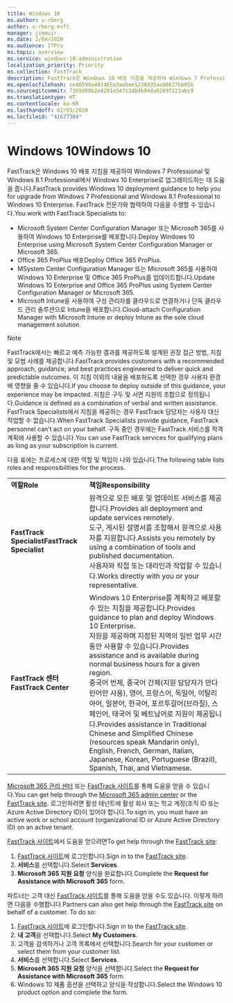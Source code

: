 ```yaml
---
title: Windows 10
ms.author: v-rberg
author: v-rberg-msft
manager: jimmuir
ms.date: 2/04/2020
ms.audience: ITPro
ms.topic: overview
ms.service: windows-10-administration
localization_priority: Priority
ms.collection: FastTrack
description: FastTrack은 Windows 10 배포 지침을 제공하여 Windows 7 Professional 및 Windows 8.1 Professional에서 Windows 10 Enterprise로 업그레이드하는 데 도움을 줍니다.
ms.openlocfilehash: ce40590a481465a3aa5ee5238935aa98627bb05b
ms.sourcegitcommit: 7365d80b2e4291e547c2d84b94da02697221abc9
ms.translationtype: HT
ms.contentlocale: ko-KR
ms.lasthandoff: 02/03/2020
ms.locfileid: "41677304"
---
```

# <a name="windows-10"></a><span data-ttu-id="8f5de-103">Windows 10</span><span class="sxs-lookup"><span data-stu-id="8f5de-103">Windows 10</span></span>

<span data-ttu-id="8f5de-104">FastTrack은 Windows 10 배포 지침을 제공하여 Windows 7 Professional 및 Windows 8.1 Professional에서 Windows 10 Enterprise로 업그레이드하는 데 도움을 줍니다.</span><span class="sxs-lookup"><span data-stu-id="8f5de-104">FastTrack provides Windows 10 deployment guidance to help you for upgrade from Windows 7 Professional and Windows 8.1 Professional to Windows 10 Enterprise.</span></span> <span data-ttu-id="8f5de-105">FastTrack 전문가와 협력하여 다음을 수행할 수 있습니다.</span><span class="sxs-lookup"><span data-stu-id="8f5de-105">You work with FastTrack Specialists to:</span></span>

- <span data-ttu-id="8f5de-106">Microsoft System Center Configuration Manager 또는 Microsoft 365를 사용하여 Windows 10 Enterprise를 배포합니다.</span><span class="sxs-lookup"><span data-stu-id="8f5de-106">Deploy Windows 10 Enterprise using Microsoft System Center Configuration Manager or Microsoft 365.</span></span>
- <span data-ttu-id="8f5de-107">Office 365 ProPlus 배포</span><span class="sxs-lookup"><span data-stu-id="8f5de-107">Deploy Office 365 ProPlus.</span></span> 
- <span data-ttu-id="8f5de-108">MSystem Center Configuration Manager 또는 Microsoft 365를 사용하여 Windows 10 Enterprise 및 Office 365 ProPlus를 업데이트합니다.</span><span class="sxs-lookup"><span data-stu-id="8f5de-108">Update Windows 10 Enterprise and Office 365 ProPlus using System Center Configuration Manager or Microsoft 365.</span></span>
- <span data-ttu-id="8f5de-109">Microsoft Intune을 사용하여 구성 관리자를 클라우드로 연결하거나 단독 클라우드 관리 솔루션으로 Intune을 배포합니다.</span><span class="sxs-lookup"><span data-stu-id="8f5de-109">Cloud-attach Configuration Manager with Microsoft Intune or deploy Intune as the sole cloud management solution.</span></span>
  
> [!NOTE]
> <span data-ttu-id="8f5de-110">FastTrack에서는 빠르고 예측 가능한 결과를 제공하도록 설계된 권장 접근 방법, 지침 및 모범 사례를 제공합니다.</span><span class="sxs-lookup"><span data-stu-id="8f5de-110">FastTrack provides customers with a recommended approach, guidance, and best practices engineered to deliver quick and predictable outcomes.</span></span> <span data-ttu-id="8f5de-111">이 지침 이외의 내용을 배포하도록 선택한 경우 사용자 환경에 영향을 줄 수 있습니다.</span><span class="sxs-lookup"><span data-stu-id="8f5de-111">If you choose to deploy outside of this guidance, your experience may be impacted.</span></span> <span data-ttu-id="8f5de-112">지침은 구두 및 서면 지원의 조합으로 정의됩니다.</span><span class="sxs-lookup"><span data-stu-id="8f5de-112">Guidance is defined as a combination of verbal and written assistance.</span></span> <span data-ttu-id="8f5de-113">FastTrack Specialists에서 지침을 제공하는 경우 FastTrack 담당자는 사용자 대신 작업할 수 없습니다.</span><span class="sxs-lookup"><span data-stu-id="8f5de-113">When FastTrack Specialists provide guidance, FastTrack personnel can’t act on your behalf.</span></span> <span data-ttu-id="8f5de-114">구독 중인 경우에는 FastTrack 서비스를 적격 계획에 사용할 수 있습니다.</span><span class="sxs-lookup"><span data-stu-id="8f5de-114">You can use FastTrack services for qualifying plans as long as your subscription is current.</span></span>  
    
<span data-ttu-id="8f5de-115">다음 표에는 프로세스에 대한 역할 및 책임이 나와 있습니다.</span><span class="sxs-lookup"><span data-stu-id="8f5de-115">The following table lists roles and responsibilities for the process.</span></span>

|||
|:-----|:-----|
|<span data-ttu-id="8f5de-116">**역할**</span><span class="sxs-lookup"><span data-stu-id="8f5de-116">**Role**</span></span> <br/> |<span data-ttu-id="8f5de-117">**책임**</span><span class="sxs-lookup"><span data-stu-id="8f5de-117">**Responsibility**</span></span> <br/> |
|<span data-ttu-id="8f5de-118">**FastTrack Specialist**</span><span class="sxs-lookup"><span data-stu-id="8f5de-118">**FastTrack Specialist**</span></span> <br/> |<span data-ttu-id="8f5de-119">원격으로 모든 배포 및 업데이트 서비스를 제공합니다.</span><span class="sxs-lookup"><span data-stu-id="8f5de-119">Provides all deployment and update services remotely.</span></span>  <br/> <span data-ttu-id="8f5de-120">도구, 게시된 설명서를 조합해서 원격으로 사용자를 지원합니다.</span><span class="sxs-lookup"><span data-stu-id="8f5de-120">Assists you remotely by using a combination of tools and published documentation.</span></span> <br/> <span data-ttu-id="8f5de-121">사용자와 직접 또는 대리인과 작업할 수 있습니다.</span><span class="sxs-lookup"><span data-stu-id="8f5de-121">Works directly with you or your representative.</span></span>|
|<span data-ttu-id="8f5de-122">**FastTrack 센터**</span><span class="sxs-lookup"><span data-stu-id="8f5de-122">**FastTrack Center**</span></span>  <br/> |<span data-ttu-id="8f5de-123">Windows 10 Enterprise를 계획하고 배포할 수 있는 지침을 제공합니다.</span><span class="sxs-lookup"><span data-stu-id="8f5de-123">Provides guidance to plan and deploy Windows 10 Enterprise.</span></span>   <br/> <span data-ttu-id="8f5de-124">지원을 제공하며 지정된 지역의 일반 업무 시간 동안 사용할 수 있습니다.</span><span class="sxs-lookup"><span data-stu-id="8f5de-124">Provides assistance and is available during normal business hours for a given region.</span></span> <br/> <span data-ttu-id="8f5de-125">중국어 번체, 중국어 간체(지원 담당자가 만다린어만 사용), 영어, 프랑스어, 독일어, 이탈리아어, 일본어, 한국어, 포르투갈어(브라질), 스페인어, 태국어 및 베트남어로 지원이 제공됩니다.</span><span class="sxs-lookup"><span data-stu-id="8f5de-125">Provides assistance in Traditional Chinese and Simplified Chinese (resources speak Mandarin only), English, French, German, Italian, Japanese, Korean, Portuguese (Brazil), Spanish, Thai, and Vietnamese.</span></span>|
 
<span data-ttu-id="8f5de-126">[Microsoft 365 관리 센터](https://go.microsoft.com/fwlink/?linkid=2032704) 또는 [FastTrack 사이트](https://go.microsoft.com/fwlink/?linkid=780698)를 통해 도움을 얻을 수 있습니다.</span><span class="sxs-lookup"><span data-stu-id="8f5de-126">You can get help through the [Microsoft 365 admin center](https://go.microsoft.com/fwlink/?linkid=2032704) or the [FastTrack site](https://go.microsoft.com/fwlink/?linkid=780698).</span></span> <span data-ttu-id="8f5de-127">로그인하려면 활성 테넌트에 활성 회사 또는 학교 계정(조직 ID 또는 Azure Active Directory ID)이 있어야 합니다.</span><span class="sxs-lookup"><span data-stu-id="8f5de-127">To sign in, you must have an active work or school account (organizational ID or Azure Active Directory ID) on an active tenant.</span></span> 

<span data-ttu-id="8f5de-128">[FastTrack 사이트](https://go.microsoft.com/fwlink/?linkid=780698)에서 도움을 얻으려면</span><span class="sxs-lookup"><span data-stu-id="8f5de-128">To get help through the [FastTrack site](https://go.microsoft.com/fwlink/?linkid=780698):</span></span> 
1.  <span data-ttu-id="8f5de-129">[FastTrack 사이트](https://go.microsoft.com/fwlink/?linkid=780698)에 로그인합니다.</span><span class="sxs-lookup"><span data-stu-id="8f5de-129">Sign in to the [FastTrack site](https://go.microsoft.com/fwlink/?linkid=780698).</span></span> 
2.  <span data-ttu-id="8f5de-130">**서비스**를 선택합니다.</span><span class="sxs-lookup"><span data-stu-id="8f5de-130">Select **Services**.</span></span>
3.  <span data-ttu-id="8f5de-131">**Microsoft 365 지원 요청** 양식을 완료합니다.</span><span class="sxs-lookup"><span data-stu-id="8f5de-131">Complete the **Request for Assistance with Microsoft 365** form.</span></span>
  
<span data-ttu-id="8f5de-p104">파트너는 고객 대신 [FastTrack 사이트](https://go.microsoft.com/fwlink/?linkid=780698)를 통해 도움을 얻을 수도 있습니다. 이렇게 하려면 다음을 수행합니다.</span><span class="sxs-lookup"><span data-stu-id="8f5de-p104">Partners can also get help through the [FastTrack site](https://go.microsoft.com/fwlink/?linkid=780698) on behalf of a customer. To do so:</span></span>
1.  <span data-ttu-id="8f5de-134">[FastTrack 사이트](https://go.microsoft.com/fwlink/?linkid=780698)에 로그인합니다.</span><span class="sxs-lookup"><span data-stu-id="8f5de-134">Sign in to the [FastTrack site](https://go.microsoft.com/fwlink/?linkid=780698).</span></span> 
2.  <span data-ttu-id="8f5de-135">**내 고객**을 선택합니다.</span><span class="sxs-lookup"><span data-stu-id="8f5de-135">Select **My Customers**.</span></span>
3.  <span data-ttu-id="8f5de-136">고객을 검색하거나 고객 목록에서 선택합니다.</span><span class="sxs-lookup"><span data-stu-id="8f5de-136">Search for your customer or select them from your customer list.</span></span>
4.  <span data-ttu-id="8f5de-137">**서비스**를 선택합니다.</span><span class="sxs-lookup"><span data-stu-id="8f5de-137">Select **Services**.</span></span>
5.  <span data-ttu-id="8f5de-138">**Microsoft 365 지원 요청** 양식을 선택합니다.</span><span class="sxs-lookup"><span data-stu-id="8f5de-138">Select the **Request for Assistance with Microsoft 365** form.</span></span>
6.  <span data-ttu-id="8f5de-139">Windows 10 제품 옵션을 선택하고 양식을 작성합니다.</span><span class="sxs-lookup"><span data-stu-id="8f5de-139">Select the Windows 10 product option and complete the form.</span></span>
 